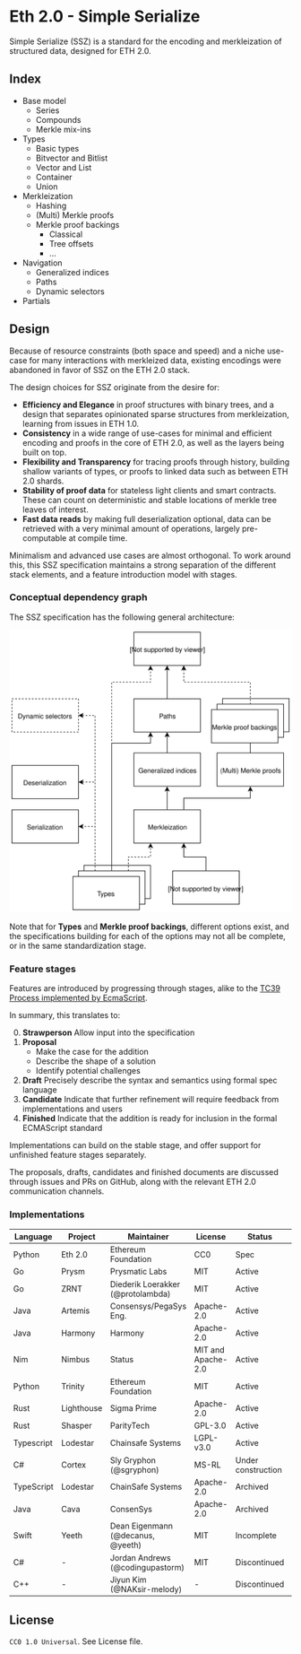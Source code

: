 # Eth 2.0 - Simple Serialize

Simple Serialize (SSZ) is a standard for the encoding and merkleization of structured data, designed for ETH 2.0.

## Index

- Base model
  - Series
  - Compounds
  - Merkle mix-ins
- Types
  - Basic types
  - Bitvector and Bitlist
  - Vector and List
  - Container
  - Union
- Merkleization
  - Hashing
  - (Multi) Merkle proofs
  - Merkle proof backings
    - Classical
    - Tree offsets
    - ...
- Navigation
    - Generalized indices
    - Paths
    - Dynamic selectors
- Partials

## Design

Because of resource constraints (both space and speed) and a niche use-case for many interactions with merkleized data, existing encodings were abandoned in favor of SSZ on the ETH 2.0 stack.

The design choices for SSZ originate from the desire for:
- **Efficiency and Elegance** in proof structures with binary trees, and a design that separates opinionated sparse structures from merkleization, learning from issues in ETH 1.0.
- **Consistency** in a wide range of use-cases for minimal and efficient encoding and proofs in the core of ETH 2.0, as well as the layers being built on top.
- **Flexibility and Transparency** for tracing proofs through history, building shallow variants of types, or proofs to linked data such as between ETH 2.0 shards.
- **Stability of proof data** for stateless light clients and smart contracts. These can count on deterministic and stable locations of merkle tree leaves of interest.
- **Fast data reads** by making full deserialization optional, data can be retrieved with a very minimal amount of operations, largely pre-computable at compile time.

Minimalism and advanced use cases are almost orthogonal. To work around this, this SSZ specification maintains a strong separation of the different stack elements, and a feature introduction model with stages.

### Conceptual dependency graph

The SSZ specification has the following general architecture: 

![SSZ architecture](./ssz_arch.svg)

Note that for **Types** and **Merkle proof backings**, different options exist, and the specifications building for each of the options may not all be complete, or in the same standardization stage.

### Feature stages

Features are introduced by progressing through stages, alike to the [TC39 Process implemented by EcmaScript](https://tc39.es/process-document/).

In summary, this translates to:

0. **Strawperson** 	Allow input into the specification
1. **Proposal**
   - Make the case for the addition
   - Describe the shape of a solution
   - Identify potential challenges 
2. **Draft**        Precisely describe the syntax and semantics using formal spec language 
3. **Candidate** 	Indicate that further refinement will require feedback from implementations and users 
4. **Finished** 	Indicate that the addition is ready for inclusion in the formal ECMAScript standard 

Implementations can build on the stable stage, and offer support for unfinished feature stages separately.

The proposals, drafts, candidates and finished documents are discussed through issues and PRs on GitHub, along with the relevant ETH 2.0 communication channels.

### Implementations

| Language    | Project                   | Maintainer                        | License            | Status             | Implementation |
|-------------|---------------------------|-----------------------------------|--------------------|--------------------|----------------|
| Python      | Eth 2.0                   | Ethereum Foundation               | CC0                | Spec               |                |
| Go          | Prysm                     | Prysmatic Labs                    | MIT                | Active             |[`prysmaticlabs/go-ssz`](https://github.com/prysmaticlabs/go-ssz) |
| Go          | ZRNT                      | Diederik Loerakker (@protolambda) | MIT                | Active             |[`protolambda/zssz`](https://github.com/protolambda/zssz) |
| Java        | Artemis                   | Consensys/PegaSys Eng.            | Apache-2.0         | Active             |[`PegaSysEng/artemis/util`](https://github.com/PegaSysEng/artemis/tree/master/util/src/main/java/tech/pegasys/artemis/util) |
| Java        | Harmony                   | Harmony                           | Apache-2.0         | Active             |[`harmony-dev/beacon-chain-java/ssz`](https://github.com/harmony-dev/beacon-chain-java/tree/develop/ssz) |
| Nim         | Nimbus                    | Status                            | MIT and Apache-2.0 | Active             |[`status-im/nim-beacon-chain/ssz.nim`](https://github.com/status-im/nim-beacon-chain/blob/master/beacon_chain/ssz.nim) |
| Python      | Trinity                   | Ethereum Foundation               | MIT                | Active             |[`ethereum/py-ssz`](https://github.com/ethereum/py-ssz) |
| Rust        | Lighthouse                | Sigma Prime                       | Apache-2.0         | Active             |[`sigp/lighthouse/ssz`](https://github.com/sigp/lighthouse/tree/master/eth2/utils/ssz) |
| Rust        | Shasper                   | ParityTech                        | GPL-3.0            | Active             |[`paritytech/shasper/ssz`](https://github.com/paritytech/shasper/tree/master/utils/ssz) |
| Typescript  | Lodestar                  | Chainsafe Systems                 | LGPL-v3.0          | Active             |[`ChainSafe/lodestar/ssz`](https://github.com/ChainSafe/lodestar/tree/master/packages/ssz) |
| C#          | Cortex                    | Sly Gryphon (@sgryphon)           | MS-RL              | Under construction |[`sgryphon/cortex-ssz`](https://github.com/sgryphon/cortex-ssz) |
| TypeScript  | Lodestar                  | ChainSafe Systems                 | Apache-2.0         | Archived           |[`ChainSafe/ssz-js`](https://github.com/ChainSafe/ssz-js) |
| Java        | Cava                      | ConsenSys                         | Apache-2.0         | Archived           |[`ConsenSys/cava/ssz`](https://www.github.com/ConsenSys/cava/tree/master/ssz) |
| Swift       | Yeeth                     | Dean Eigenmann (@decanus, @yeeth) | MIT                | Incomplete         |[`yeeth/SimpleSerialize.swift`](https://github.com/yeeth/SimpleSerialize.swift) |
| C#          | -                         | Jordan Andrews (@codingupastorm)  | MIT                | Discontinued       |[`codingupastorm/csharp-ssz`](https://github.com/codingupastorm/csharp-ssz) |
| C++         | -                         | Jiyun Kim (@NAKsir-melody)        | -                  | Discontinued       |[`NAKsir-melody/cpp_ssz`](https://github.com/NAKsir-melody/cpp_ssz) |

## License

`CC0 1.0 Universal`. See License file.

